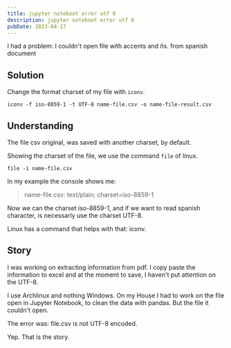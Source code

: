 ```yaml
---
title: jupyter noteboot error utf 8
description: jupyter noteboot error utf 8
pubDate: 2023-04-17
---
```


I had a problem: I couldn't open file with accents and ñs. from spanish document 

## Solution
Change the format charset of my file with `iconv`.

    iconv -f iso-8859-1 -t UTF-8 name-file.csv -o name-file-result.csv

## Understanding
The file csv original, was saved with another charset, by default. 

Showing the charset of the file, we use the command `file` of linux. 

    file -i name-file.csv

In my example the console shows me: 
  
> name-file.csv: text/plain; charset=iso-8859-1

Now we can the charset iso-8859-1, and if we want to read spanish character,  is
necessarly use the charset UTF-8.

Linux has a command that helps with that: iconv.

## Story
I was working on extracting information from pdf. I copy paste the information to
excel and at the moment to save, I haven't put attention on the UTF-8. 

I use Archlinux and nothing Windows. On my House I had to work on the file open in
Jupyter Notebook, to clean the data with pandas. But the file it couldn't open. 

The error was: file.csv is not UTF-8 encoded. 

Yep. That is the story. 



